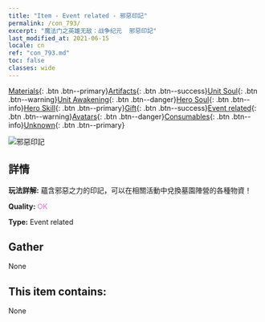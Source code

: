 ```yaml
---
title: "Item - Event related - 邪惡印記"
permalink: /con_793/
excerpt: "魔法门之英雄无敌：战争纪元  邪惡印記"
last_modified_at: 2021-06-15
locale: cn
ref: "con_793.md"
toc: false
classes: wide
---
```

 [Materials](/ItemsCN/){: .btn .btn--primary}[Artifacts](/ItemsCN/Artifacts/){: .btn .btn--success}[Unit Soul](/ItemsCN/UnitSoul/){: .btn .btn--warning}[Unit Awakening](/ItemsCN/UnitAwakening/){: .btn .btn--danger}[Hero Soul](/ItemsCN/HeroSoul/){: .btn .btn--info}[Hero Skill](/ItemsCN/HeroSkill/){: .btn .btn--primary}[Gift](/ItemsCN/Gift/){: .btn .btn--success}[Event related](/ItemsCN/Events/){: .btn .btn--warning}[Avatars](/ItemsCN/Avatars/){: .btn .btn--danger}[Consumables](/ItemsCN/Consumables/){: .btn .btn--info}[Unknown](/ItemsCN/Unknown/){: .btn .btn--primary}

 ![邪惡印記](/images/t/i_3051.png)

## 詳情
 **玩法詳解:** 蘊含邪惡之力的印記，可以在相關活動中兌換墓園陣營的各種物資！

 **Quality:** <span style="color: #DA70D6">OK</span>

 **Type:** Event related

## Gather

  None

## This item contains:

  None

